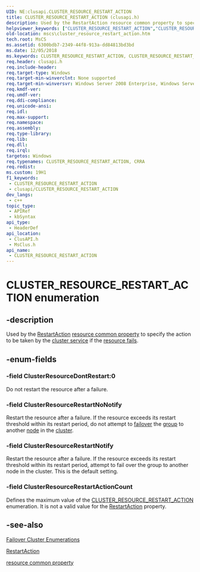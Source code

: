 ```yaml
---
UID: NE:clusapi.CLUSTER_RESOURCE_RESTART_ACTION
title: CLUSTER_RESOURCE_RESTART_ACTION (clusapi.h)
description: Used by the RestartAction resource common property to specify the action to be taken by the cluster service if the resource fails.
helpviewer_keywords: ["CLUSTER_RESOURCE_RESTART_ACTION","CLUSTER_RESOURCE_RESTART_ACTION enumeration [Failover Cluster]","CRRA","CRRA enumeration [Failover Cluster]","ClusterResourceDontRestart","ClusterResourceRestartActionCount","ClusterResourceRestartNoNotify","ClusterResourceRestartNotify","_CLUSTER_RESOURCE_RESTART_ACTION","_CLUSTER_RESOURCE_RESTART_ACTION enumeration [Failover Cluster]","clusapi/CLUSTER_RESOURCE_RESTART_ACTION","clusapi/CRRA","clusapi/ClusterResourceDontRestart","clusapi/ClusterResourceRestartActionCount","clusapi/ClusterResourceRestartNoNotify","clusapi/ClusterResourceRestartNotify","clusapi/_CLUSTER_RESOURCE_RESTART_ACTION","msclus/CLUSTER_RESOURCE_RESTART_ACTION","msclus/CRRA","msclus/ClusterResourceDontRestart","msclus/ClusterResourceRestartActionCount","msclus/ClusterResourceRestartNoNotify","msclus/ClusterResourceRestartNotify","msclus/_CLUSTER_RESOURCE_RESTART_ACTION","mscs.cluster_resource_restart_action"]
old-location: mscs\cluster_resource_restart_action.htm
tech.root: MsCS
ms.assetid: 6300bdb7-2349-44f8-913a-dd84813bd3bd
ms.date: 12/05/2018
ms.keywords: CLUSTER_RESOURCE_RESTART_ACTION, CLUSTER_RESOURCE_RESTART_ACTION enumeration [Failover Cluster], CRRA, CRRA enumeration [Failover Cluster], ClusterResourceDontRestart, ClusterResourceRestartActionCount, ClusterResourceRestartNoNotify, ClusterResourceRestartNotify, _CLUSTER_RESOURCE_RESTART_ACTION, _CLUSTER_RESOURCE_RESTART_ACTION enumeration [Failover Cluster], clusapi/CLUSTER_RESOURCE_RESTART_ACTION, clusapi/CRRA, clusapi/ClusterResourceDontRestart, clusapi/ClusterResourceRestartActionCount, clusapi/ClusterResourceRestartNoNotify, clusapi/ClusterResourceRestartNotify, clusapi/_CLUSTER_RESOURCE_RESTART_ACTION, msclus/CLUSTER_RESOURCE_RESTART_ACTION, msclus/CRRA, msclus/ClusterResourceDontRestart, msclus/ClusterResourceRestartActionCount, msclus/ClusterResourceRestartNoNotify, msclus/ClusterResourceRestartNotify, msclus/_CLUSTER_RESOURCE_RESTART_ACTION, mscs.cluster_resource_restart_action
req.header: clusapi.h
req.include-header: 
req.target-type: Windows
req.target-min-winverclnt: None supported
req.target-min-winversvr: Windows Server 2008 Enterprise, Windows Server 2008 Datacenter
req.kmdf-ver: 
req.umdf-ver: 
req.ddi-compliance: 
req.unicode-ansi: 
req.idl: 
req.max-support: 
req.namespace: 
req.assembly: 
req.type-library: 
req.lib: 
req.dll: 
req.irql: 
targetos: Windows
req.typenames: CLUSTER_RESOURCE_RESTART_ACTION, CRRA
req.redist: 
ms.custom: 19H1
f1_keywords:
 - CLUSTER_RESOURCE_RESTART_ACTION
 - clusapi/CLUSTER_RESOURCE_RESTART_ACTION
dev_langs:
 - c++
topic_type:
 - APIRef
 - kbSyntax
api_type:
 - HeaderDef
api_location:
 - ClusAPI.h
 - MsClus.h
api_name:
 - CLUSTER_RESOURCE_RESTART_ACTION
---
```


# CLUSTER_RESOURCE_RESTART_ACTION enumeration


## -description

Used by the <a href="/previous-versions/windows/desktop/mscs/resources-restartaction">RestartAction</a> <a href="/previous-versions/windows/desktop/mscs/resource-common-properties">resource common property</a> to specify the action 
    to be taken by the <a href="/previous-versions/windows/desktop/mscs/cluster-service">cluster service</a> if the 
    <a href="/previous-versions/windows/desktop/mscs/resource-failure">resource fails</a>.

## -enum-fields

### -field ClusterResourceDontRestart:0

Do not restart the resource after a failure.

### -field ClusterResourceRestartNoNotify

Restart the resource after a failure. If the resource exceeds its restart threshold within its restart 
       period, do not attempt to <a href="/previous-versions/windows/desktop/mscs/failover">failover</a> the 
       <a href="/previous-versions/windows/desktop/mscs/groups">group</a> to another 
       <a href="/previous-versions/windows/desktop/mscs/nodes">node</a> in the 
       <a href="/previous-versions/windows/desktop/mscs/c-gly">cluster</a>.

### -field ClusterResourceRestartNotify

Restart the resource after a failure. If the resource exceeds its restart threshold within its restart 
       period, attempt to fail over the group to another node in the cluster. This is the default setting.

### -field ClusterResourceRestartActionCount

Defines the maximum value of the 
       <a href="/previous-versions/windows/desktop/api/clusapi/ne-clusapi-cluster_resource_restart_action">CLUSTER_RESOURCE_RESTART_ACTION</a> enumeration.  It is not a valid value for the 
       <a href="/previous-versions/windows/desktop/mscs/resources-restartaction">RestartAction</a> property.

## -see-also

<a href="/previous-versions/windows/desktop/mscs/cluster-enumerations">Failover Cluster Enumerations</a>



<a href="/previous-versions/windows/desktop/mscs/resources-restartaction">RestartAction</a>



<a href="/previous-versions/windows/desktop/mscs/resource-common-properties">resource common property</a>
